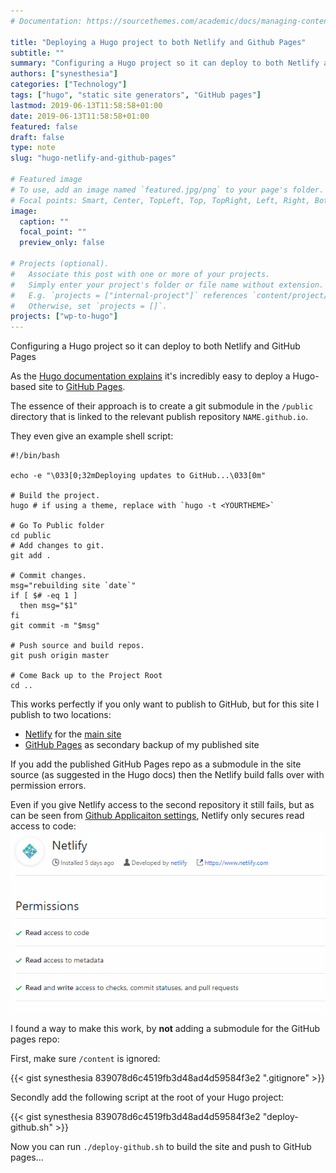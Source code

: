 ```yaml
---
# Documentation: https://sourcethemes.com/academic/docs/managing-content/

title: "Deploying a Hugo project to both Netlify and Github Pages"
subtitle: ""
summary: "Configuring a Hugo project so it can deploy to both Netlify and GitHub Pages"
authors: ["synesthesia"]
categories: ["Technology"]
tags: ["hugo", "static site generators", "GitHub pages"]
lastmod: 2019-06-13T11:58:58+01:00
date: 2019-06-13T11:58:58+01:00
featured: false
draft: false
type: note
slug: "hugo-netlify-and-github-pages"

# Featured image
# To use, add an image named `featured.jpg/png` to your page's folder.
# Focal points: Smart, Center, TopLeft, Top, TopRight, Left, Right, BottomLeft, Bottom, BottomRight.
image:
  caption: ""
  focal_point: ""
  preview_only: false

# Projects (optional).
#   Associate this post with one or more of your projects.
#   Simply enter your project's folder or file name without extension.
#   E.g. `projects = ["internal-project"]` references `content/project/deep-learning/index.md`.
#   Otherwise, set `projects = []`.
projects: ["wp-to-hugo"]
---
```

Configuring a Hugo project so it can deploy to both Netlify and GitHub Pages
<!-- more -->
As the [Hugo documentation explains](https://gohugo.io/hosting-and-deployment/hosting-on-github/#github-user-or-organization-pages) it's incredibly easy to deploy a Hugo-based site to [GitHub Pages](https://pages.github.com/). 

The essence of their approach is to create a git submodule in the `/public` directory that is linked to the relevant publish repository   `NAME.github.io`.

They even give an example shell script:
```shell
#!/bin/bash

echo -e "\033[0;32mDeploying updates to GitHub...\033[0m"

# Build the project.
hugo # if using a theme, replace with `hugo -t <YOURTHEME>`

# Go To Public folder
cd public
# Add changes to git.
git add .

# Commit changes.
msg="rebuilding site `date`"
if [ $# -eq 1 ]
  then msg="$1"
fi
git commit -m "$msg"

# Push source and build repos.
git push origin master

# Come Back up to the Project Root
cd ..
```

This works perfectly if you only want to publish to GitHub, but for this site I publish to two locations:

* [Netlify](https://app.netlify.com/) for the [main site](https://www.synesthesia.co.uk)
* [GitHub Pages](https://synesthesia.gitgub.io) as secondary backup of my published site

If you add the published GitHub Pages repo as a submodule in the site source (as suggested in the Hugo docs) then the Netlify build falls over with permission errors.

Even if you give Netlify access to the second repository it still fails, but as can be seen from [Github Applicaiton settings](https://github.com/settings/installations), Netlify only secures read access to code:
![Netlify Github Permissions](netlify-github-permissions.png)

I found a way to make this work, by **not** adding a submodule for the GitHub pages repo:

First, make sure `/content` is ignored:

{{< gist synesthesia 839078d6c4519fb3d48ad4d59584f3e2 ".gitignore"  >}}

Secondly add the following script at the root of your Hugo project:

{{< gist synesthesia 839078d6c4519fb3d48ad4d59584f3e2 "deploy-github.sh"  >}}

Now you can run `./deploy-github.sh` to build the site and push to GitHub pages...



